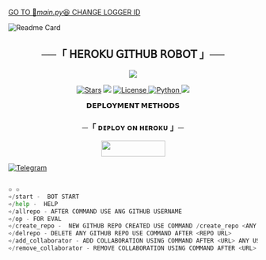 [GO TO 👀_main.py_😆 CHANGE LOGGER ID](https://github.com/RDX-RAj/GITHUB-HEROKU/blob/a09b551db47ec9069cc283ebf33e07a3ffc61d4d/rdxop/__main__.py#L7)
    
![Readme Card](https://github-readme-stats.vercel.app/api/pin/?username=RDX-RAj&repo=GITHUB-HEROKU&theme=flag-india)



<h2 align="center">
    ──「 𝖧𝖤𝖱𝖮𝖪𝖴 𝖦𝖨𝖳𝖧𝖴𝖡 𝖱𝖮𝖡𝖮𝖳 」──
</h2>


<p align="center">
  <img src="https://graph.org/file/99513b1e1e1606008bd7b.jpg">
</p>

<p align="center">
<a href="https://github.com/RDX-RAj/GITHUB-HEROKU/stargazers"><img src="https://img.shields.io/github/stars/RDX-RAj/GITHUB-HEROKU?color=black&logo=github&logoColor=black&style=for-the-badge" alt="Stars" /></a>
<a href="https://github.com/RDX-RAj/GITHUB-HEROKU/network/members"> <img src="https://img.shields.io/github/forks/RDX-RAj/GITHUB-HEROKU?color=black&logo=github&logoColor=black&style=for-the-badge" /></a>
<a href="https://github.com/RDX-RAj/GITHUB-HEROKU/blob/master/LICENSE"> <img src="https://img.shields.io/badge/License-MIT-blueviolet?style=for-the-badge" alt="License" /> </a>
<a href="https://www.python.org/"> <img src="https://img.shields.io/badge/Written%20in-Python-orange?style=for-the-badge&logo=python" alt="Python" /> </a>
<a href="https://github.com/RDX-RAj/GITHUB-HEROKU/commits/RDX-RAj"> <img src="https://img.shields.io/github/last-commit/RDX-RAj/GITHUB-HEROKU?color=blue&logo=github&logoColor=green&style=for-the-badge" /></a>
</p>





<p align="center">
<b>𝗗𝗘𝗣𝗟𝗢𝗬𝗠𝗘𝗡𝗧 𝗠𝗘𝗧𝗛𝗢𝗗𝗦</b>
</p>

<h3 align="center">
    ─「 ᴅᴇᴩʟᴏʏ ᴏɴ ʜᴇʀᴏᴋᴜ 」─
</h3>

<p align="center"><a href="https://dashboard.heroku.com/new?template=https://github.com/RDX-RAj/GITHUB-HEROKU"> <img src="https://img.shields.io/badge/𝖡𝖧𝖮𝖲𝖣𝖨 𝖪 𝖪𝖱𝖫𝖮 𝖣𝖤𝖯𝖫𝖮𝖸-black?style=for-the-badge&logo=heroku" width="129" height="32"/></a></p>





[![Telegram](https://upload.wikimedia.org/wikipedia/commons/thumb/8/82/Telegram_logo.svg/100px-Telegram_logo.svg.png)](https://t.me/ll_RJ29RDX_ll)

``` python

๏ ๏
➪/start -  BOT START 
➪/help -  HELP 
➪/allrepo - AFTER COMMAND USE ANG GITHUB USERNAME
➪/op - FOR EVAL 
➪/create_repo -  NEW GITHUB REPO CREATED USE COMMAND /create_repo <ANY NAME>
➪/delrepo - DELETE ANY GITHUB REPO USE COMMAND AFTER <REPO URL>
➪/add_collaborator - ADD COLLABORATION USING COMMAND AFTER <URL> ANY USERNAME FOR COLLABORATION 
➪/remove_collaborator - REMOVE COLLABORATION USING COMMAND AFTER <URL> ANY USERNAME FOR COLLABORATION 

